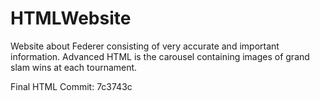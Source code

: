 # HTMLWebsite

Website about Federer consisting of very accurate and important information. Advanced HTML is the carousel containing images of grand slam wins at each tournament.

Final HTML Commit: 7c3743c
